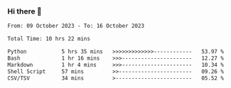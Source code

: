 ### Hi there 👋

<!--
**ututono/ututono** is a ✨ _special_ ✨ repository because its `README.md` (this file) appears on your GitHub profile.

Here are some ideas to get you started:

- 🔭 I’m currently working on ...
- 🌱 I’m currently learning ...
- 👯 I’m looking to collaborate on ...
- 🤔 I’m looking for help with ...
- 💬 Ask me about ...
- 📫 How to reach me: ...
- 😄 Pronouns: ...
- ⚡ Fun fact: ...
-->



<!--START_SECTION:waka-->

```txt
From: 09 October 2023 - To: 16 October 2023

Total Time: 10 hrs 22 mins

Python           5 hrs 35 mins   >>>>>>>>>>>>>------------   53.97 %
Bash             1 hr 16 mins    >>>----------------------   12.27 %
Markdown         1 hr 4 mins     >>>----------------------   10.34 %
Shell Script     57 mins         >>-----------------------   09.26 %
CSV/TSV          34 mins         >------------------------   05.52 %
```

<!--END_SECTION:waka-->
